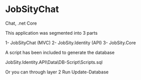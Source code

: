 # JobSityChat
Chat, .net Core

This application was segmented into 3 parts

1- JobSityChat (MVC)
2- JobSity.Identity (API)
3- JobSity.Core

A script has been included to generate the database

JobSity.Identity.API\Data\DB-Script\Scripts.sql

Or you can through layer 2 Run
Update-Database
